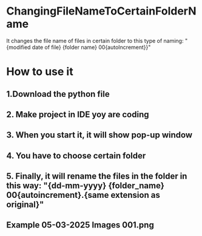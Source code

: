# ChangingFileNameToCertainFolderName
It changes the file name of files in certain folder to this type of naming: 
"{modified date of file} {folder name} 00{autoIncrement}}"

# How to use it
## 1.Download the python file
## 2. Make project in IDE yoy are coding
## 3. When you start it, it will show pop-up window
## 4. You have to  choose certain folder
## 5. Finally, it will rename the files in the folder in this way: "{dd-mm-yyyy} {folder_name} 00{autoincrement}.{same extension as original}" 
## Example 05-03-2025 Images 001.png

